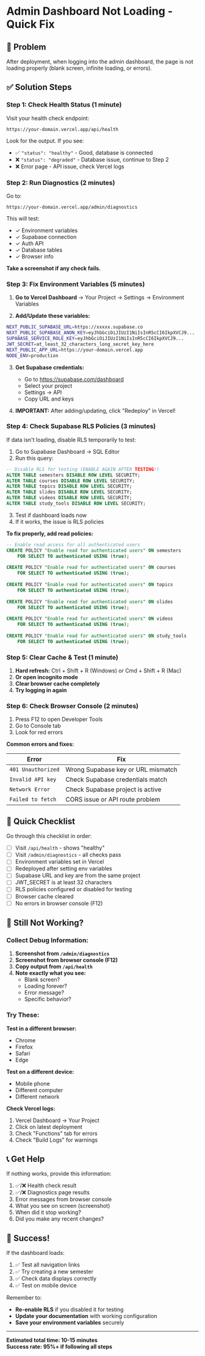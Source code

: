 # Admin Dashboard Not Loading - Quick Fix

## 🚨 Problem
After deployment, when logging into the admin dashboard, the page is not loading properly (blank screen, infinite loading, or errors).

## ✅ Solution Steps

### Step 1: Check Health Status (1 minute)

Visit your health check endpoint:
```
https://your-domain.vercel.app/api/health
```

Look for the output. If you see:
- ✅ `"status": "healthy"` - Good, database is connected
- ❌ `"status": "degraded"` - Database issue, continue to Step 2
- ❌ Error page - API issue, check Vercel logs

### Step 2: Run Diagnostics (2 minutes)

Go to:
```
https://your-domain.vercel.app/admin/diagnostics
```

This will test:
- ✓ Environment variables
- ✓ Supabase connection
- ✓ Auth API
- ✓ Database tables
- ✓ Browser info

**Take a screenshot if any check fails.**

### Step 3: Fix Environment Variables (5 minutes)

1. **Go to Vercel Dashboard** → Your Project → Settings → Environment Variables

2. **Add/Update these variables:**

```bash
NEXT_PUBLIC_SUPABASE_URL=https://xxxxx.supabase.co
NEXT_PUBLIC_SUPABASE_ANON_KEY=eyJhbGciOiJIUzI1NiIsInR5cCI6IkpXVCJ9...
SUPABASE_SERVICE_ROLE_KEY=eyJhbGciOiJIUzI1NiIsInR5cCI6IkpXVCJ9...
JWT_SECRET=at_least_32_characters_long_secret_key_here
NEXT_PUBLIC_APP_URL=https://your-domain.vercel.app
NODE_ENV=production
```

3. **Get Supabase credentials:**
   - Go to https://supabase.com/dashboard
   - Select your project
   - Settings → API
   - Copy URL and keys

4. **IMPORTANT:** After adding/updating, click "Redeploy" in Vercel!

### Step 4: Check Supabase RLS Policies (3 minutes)

If data isn't loading, disable RLS temporarily to test:

1. Go to Supabase Dashboard → SQL Editor
2. Run this query:

```sql
-- Disable RLS for testing (ENABLE AGAIN AFTER TESTING!)
ALTER TABLE semesters DISABLE ROW LEVEL SECURITY;
ALTER TABLE courses DISABLE ROW LEVEL SECURITY;
ALTER TABLE topics DISABLE ROW LEVEL SECURITY;
ALTER TABLE slides DISABLE ROW LEVEL SECURITY;
ALTER TABLE videos DISABLE ROW LEVEL SECURITY;
ALTER TABLE study_tools DISABLE ROW LEVEL SECURITY;
```

3. Test if dashboard loads now
4. If it works, the issue is RLS policies

**To fix properly, add read policies:**

```sql
-- Enable read access for all authenticated users
CREATE POLICY "Enable read for authenticated users" ON semesters
    FOR SELECT TO authenticated USING (true);
    
CREATE POLICY "Enable read for authenticated users" ON courses
    FOR SELECT TO authenticated USING (true);
    
CREATE POLICY "Enable read for authenticated users" ON topics
    FOR SELECT TO authenticated USING (true);
    
CREATE POLICY "Enable read for authenticated users" ON slides
    FOR SELECT TO authenticated USING (true);
    
CREATE POLICY "Enable read for authenticated users" ON videos
    FOR SELECT TO authenticated USING (true);
    
CREATE POLICY "Enable read for authenticated users" ON study_tools
    FOR SELECT TO authenticated USING (true);
```

### Step 5: Clear Cache & Test (1 minute)

1. **Hard refresh:** Ctrl + Shift + R (Windows) or Cmd + Shift + R (Mac)
2. **Or open incognito mode**
3. **Clear browser cache completely**
4. **Try logging in again**

### Step 6: Check Browser Console (2 minutes)

1. Press F12 to open Developer Tools
2. Go to Console tab
3. Look for red errors

**Common errors and fixes:**

| Error | Fix |
|-------|-----|
| `401 Unauthorized` | Wrong Supabase key or URL mismatch |
| `Invalid API key` | Check Supabase credentials match |
| `Network Error` | Check Supabase project is active |
| `Failed to fetch` | CORS issue or API route problem |

## 🎯 Quick Checklist

Go through this checklist in order:

- [ ] Visit `/api/health` - shows "healthy"
- [ ] Visit `/admin/diagnostics` - all checks pass
- [ ] Environment variables set in Vercel
- [ ] Redeployed after setting env variables
- [ ] Supabase URL and key are from the same project
- [ ] JWT_SECRET is at least 32 characters
- [ ] RLS policies configured or disabled for testing
- [ ] Browser cache cleared
- [ ] No errors in browser console (F12)

## 🔧 Still Not Working?

### Collect Debug Information:

1. **Screenshot from `/admin/diagnostics`**
2. **Screenshot from browser console (F12)**
3. **Copy output from `/api/health`**
4. **Note exactly what you see:**
   - Blank screen?
   - Loading forever?
   - Error message?
   - Specific behavior?

### Try These:

**Test in a different browser:**
- Chrome
- Firefox
- Safari
- Edge

**Test on a different device:**
- Mobile phone
- Different computer
- Different network

**Check Vercel logs:**
1. Vercel Dashboard → Your Project
2. Click on latest deployment
3. Check "Functions" tab for errors
4. Check "Build Logs" for warnings

## 📞 Get Help

If nothing works, provide this information:

1. ✅/❌ Health check result
2. ✅/❌ Diagnostics page results
3. Error messages from browser console
4. What you see on screen (screenshot)
5. When did it stop working?
6. Did you make any recent changes?

## 🎉 Success!

If the dashboard loads:

1. ✅ Test all navigation links
2. ✅ Try creating a new semester
3. ✅ Check data displays correctly
4. ✅ Test on mobile device

Remember to:
- **Re-enable RLS** if you disabled it for testing
- **Update your documentation** with working configuration
- **Save your environment variables** securely

---

**Estimated total time: 10-15 minutes**  
**Success rate: 95%+ if following all steps**
